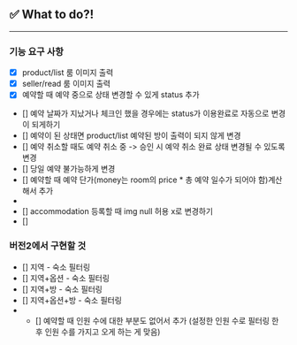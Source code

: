 ## ✅ What to do?!

***

### 기능 요구 사항
+ [x] product/list 룸 이미지 출력
+ [x] seller/read 룸 이미지 출력
+ [x] 예약할 때 예약 중으로 상태 변경할 수 있게 status 추가
+ [] 예약 날짜가 지났거나 체크인 했을 경우에는 status가 이용완료로 자동으로 변경이 되게하기
+ [] 예약이 된 상태면 product/list 예약된 방이 출력이 되지 않게 변경
+ [] 예약 취소할 때도 예약 취소 중 -> 승인 시 예약 취소 완료 상태 변경될 수 있도록 변경
+ [] 당일 예약 불가능하게 변경
+ [] 예약할 때 예약 단가(money는 room의 price * 총 예약 일수가 되어야 함)계산 해서 추가
+ 
+ [] accommodation 등록할 때 img null 허용 x로 변경하기
+ [] 

### 버전2에서 구현할 것
+ [] 지역 - 숙소 필터링
+ [] 지역+옵션 - 숙소 필터링
+ [] 지역+방 - 숙소 필터링
+ [] 지역+옵션+방 - 숙소 필터링
+ + [] 예약할 때 인원 수에 대한 부분도 없어서 추가 (설정한 인원 수로 필터링 한 후 인원 수를 가지고 오게 하는 게 맞음)